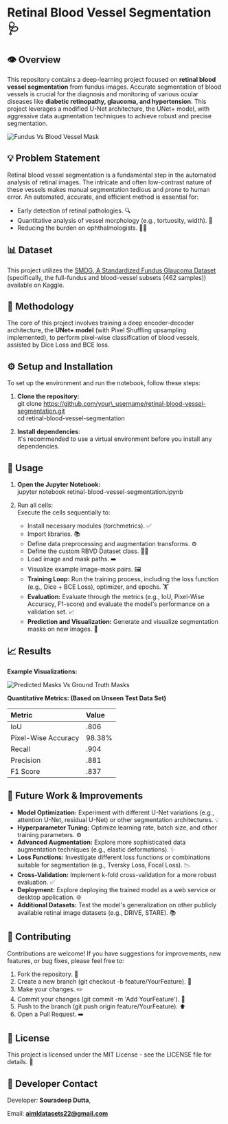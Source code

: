 # **Retinal Blood Vessel Segmentation 🩺**

## **👁️ Overview**

This repository contains a deep-learning project focused on **retinal blood vessel segmentation** from fundus images. Accurate segmentation of blood vessels is crucial for the diagnosis and monitoring of various ocular diseases like **diabetic retinopathy, glaucoma, and hypertension**. This project leverages a modified U-Net architecture, the UNet+ model, with aggressive data augmentation techniques to achieve robust and precise segmentation.

![Fundus Vs Blood Vessel Mask](Fundus_mask.jpg)

## **💡 Problem Statement**

Retinal blood vessel segmentation is a fundamental step in the automated analysis of retinal images. The intricate and often low-contrast nature of these vessels makes manual segmentation tedious and prone to human error. An automated, accurate, and efficient method is essential for:

* Early detection of retinal pathologies. 🔍  
* Quantitative analysis of vessel morphology (e.g., tortuosity, width). 📏  
* Reducing the burden on ophthalmologists. 👩‍⚕️

## **📊 Dataset**

This project utilizes the [SMDG, A Standardized Fundus Glaucoma Dataset](https://www.kaggle.com/datasets/deathtrooper/multichannel-glaucoma-benchmark-dataset) (specifically, the full-fundus and blood-vessel subsets (462 samples)) available on Kaggle.

## **🚀 Methodology**

The core of this project involves training a deep encoder-decoder architecture, the **UNet+ model** (with Pixel Shuffling upsampling implemented), to perform pixel-wise classification of blood vessels, assisted by Dice Loss and BCE loss.

## **⚙️ Setup and Installation**

To set up the environment and run the notebook, follow these steps:

1. **Clone the repository:**  
   git clone https://github.com/your\_username/retinal-blood-vessel-segmentation.git  
   cd retinal-blood-vessel-segmentation

2. **Install dependencies**:  
   It's recommended to use a virtual environment before you install any dependencies.

## **🏃 Usage**

1. **Open the Jupyter Notebook:**  
   jupyter notebook retinal-blood-vessel-segmentation.ipynb

2. Run all cells:  
   Execute the cells sequentially to:  
   * Install necessary modules (torchmetrics). ✅  
   * Import libraries. 📚  
   * Define data preprocessing and augmentation transforms. ⚙️  
   * Define the custom RBVD Dataset class. 🧑‍💻  
   * Load image and mask paths. ➡️  
   * Visualize example image-mask pairs. 🖼️  
   * **Training Loop:** Run the training process, including the loss function (e.g., Dice \+ BCE Loss), optimizer, and epochs. 🏋️  
   * **Evaluation:** Evaluate through the metrics (e.g., IoU, Pixel-Wise Accuracy, F1-score) and evaluate the model's performance on a validation set. 📈  
   * **Prediction and Visualization:** Generate and visualize segmentation masks on new images. 🌟

## **📈 Results**
**Example Visualizations:**

![Predicted Masks Vs Ground Truth Masks](Pred_gt_mask.jpg)

**Quantitative Metrics: (Based on Unseen Test Data Set)**

| Metric | Value |
| :---- | :---- |
| IoU | .806 |
| Pixel-Wise Accuracy | 98.38% |
| Recall | .904 |
| Precision | .881 |
| F1 Score | .837 |

## **🚀 Future Work & Improvements**

* **Model Optimization:** Experiment with different U-Net variations (e.g., attention U-Net, residual U-Net) or other segmentation architectures. 💡  
* **Hyperparameter Tuning:** Optimize learning rate, batch size, and other training parameters. ⚙️  
* **Advanced Augmentation:** Explore more sophisticated data augmentation techniques (e.g., elastic deformations). ✨  
* **Loss Functions:** Investigate different loss functions or combinations suitable for segmentation (e.g., Tversky Loss, Focal Loss). 📉  
* **Cross-Validation:** Implement k-fold cross-validation for a more robust evaluation. ✅  
* **Deployment:** Explore deploying the trained model as a web service or desktop application. 🌐  
* **Additional Datasets:** Test the model's generalization on other publicly available retinal image datasets (e.g., DRIVE, STARE). 📚

## **🤝 Contributing**

Contributions are welcome\! If you have suggestions for improvements, new features, or bug fixes, please feel free to:

1. Fork the repository. 🍴  
2. Create a new branch (git checkout \-b feature/YourFeature). 🌳  
3. Make your changes. ✏️  
4. Commit your changes (git commit \-m 'Add YourFeature'). 💾  
5. Push to the branch (git push origin feature/YourFeature). ⬆️  
6. Open a Pull Request. ➡️

## **📄 License**

This project is licensed under the MIT License \- see the LICENSE file for details. 📜

## **🙏 Developer Contact**

Develope*r:* **Souradeep Dutta**,

Email:  **aimldatasets22@gmail.com**